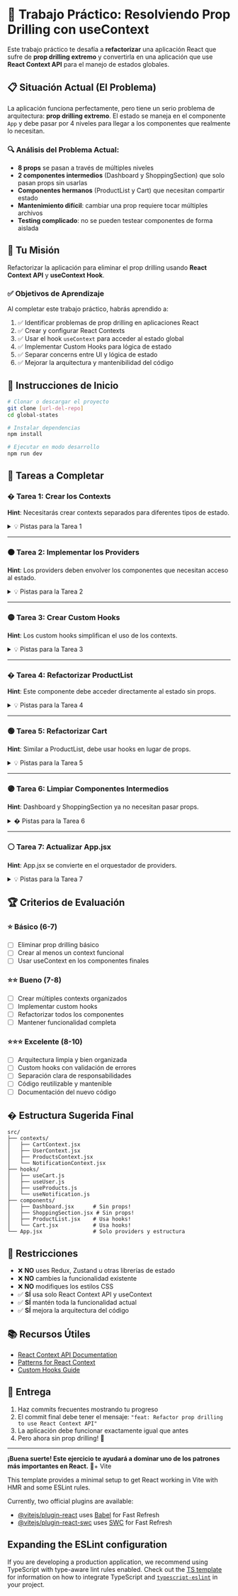 # 🎯 Trabajo Práctico: Resolviendo Prop Drilling con useContext

Este trabajo práctico te desafía a **refactorizar** una aplicación React que sufre de **prop drilling extremo** y convertirla en una aplicación que use **React Context API** para el manejo de estados globales.

## 📋 Situación Actual (El Problema)

La aplicación funciona perfectamente, pero tiene un serio problema de arquitectura: **prop drilling extremo**. El estado se maneja en el componente `App` y debe pasar por 4 niveles para llegar a los componentes que realmente lo necesitan.

### 🔍 Análisis del Problema Actual:

- **8 props** se pasan a través de múltiples niveles
- **2 componentes intermedios** (Dashboard y ShoppingSection) que solo pasan props sin usarlas
- **Componentes hermanos** (ProductList y Cart) que necesitan compartir estado
- **Mantenimiento difícil**: cambiar una prop requiere tocar múltiples archivos
- **Testing complicado**: no se pueden testear componentes de forma aislada

## 🎯 Tu Misión

Refactorizar la aplicación para eliminar el prop drilling usando **React Context API** y **useContext Hook**.

### ✅ Objetivos de Aprendizaje

Al completar este trabajo práctico, habrás aprendido a:

1. ✅ Identificar problemas de prop drilling en aplicaciones React
2. ✅ Crear y configurar React Contexts
3. ✅ Usar el hook `useContext` para acceder al estado global
4. ✅ Implementar Custom Hooks para lógica de estado
5. ✅ Separar concerns entre UI y lógica de estado
6. ✅ Mejorar la arquitectura y mantenibilidad del código

## 🚀 Instrucciones de Inicio

```bash
# Clonar o descargar el proyecto
git clone [url-del-repo]
cd global-states

# Instalar dependencias
npm install

# Ejecutar en modo desarrollo
npm run dev
```

## 📝 Tareas a Completar

### � Tarea 1: Crear los Contexts
**Hint**: Necesitarás crear contexts separados para diferentes tipos de estado.

<details>
<summary>💡 Pistas para la Tarea 1</summary>

- Crea un `CartContext` para el estado del carrito
- Crea un `UserContext` para el estado del usuario  
- Crea un `ProductsContext` para los productos disponibles
- Considera crear un `NotificationContext` para las notificaciones
- Usa `createContext()` de React
- No olvides exportar los contexts

</details>

---

### 🟠 Tarea 2: Implementar los Providers
**Hint**: Los providers deben envolver los componentes que necesitan acceso al estado.

<details>
<summary>💡 Pistas para la Tarea 2</summary>

- Crea componentes Provider para cada context
- Mueve la lógica de estado desde `App.jsx` a los providers
- Los providers deben contener tanto el estado como las funciones que lo modifican
- Considera la estructura: `<CartProvider><UserProvider><App /></UserProvider></CartProvider>`
- Usa el patrón `value={{ state, actions }}`

</details>

---

### 🟡 Tarea 3: Crear Custom Hooks
**Hint**: Los custom hooks simplifican el uso de los contexts.

<details>
<summary>💡 Pistas para la Tarea 3</summary>

- Crea `useCart()`, `useUser()`, `useProducts()`, etc.
- Los custom hooks deben usar `useContext()` internamente
- Agrega validación: lanza error si se usan fuera del Provider
- Ejemplo: `const { cartItems, addToCart } = useCart()`
- Esto hace el código más limpio y fácil de usar

</details>

---

### � Tarea 4: Refactorizar ProductList
**Hint**: Este componente debe acceder directamente al estado sin props.

<details>
<summary>💡 Pistas para la Tarea 4</summary>

- Elimina las props relacionadas con productos y carrito
- Usa `useProducts()` y `useCart()` directamente
- El componente ya no depende de props pasadas desde arriba
- Debería funcionar exactamente igual que antes

</details>

---

### 🟢 Tarea 5: Refactorizar Cart
**Hint**: Similar a ProductList, debe usar hooks en lugar de props.

<details>
<summary>💡 Pistas para la Tarea 5</summary>

- Elimina todas las props relacionadas con el carrito y usuario
- Usa `useCart()`, `useUser()`, y posiblemente `useNotification()`
- El componente se vuelve independiente de la jerarquía
- Mantén toda la funcionalidad existente

</details>

---

### 🟣 Tarea 6: Limpiar Componentes Intermedios
**Hint**: Dashboard y ShoppingSection ya no necesitan pasar props.

<details>
<summary>� Pistas para la Tarea 6</summary>

- Elimina todas las props de `Dashboard` y `ShoppingSection`
- Estos componentes pueden mostrar información usando los contexts directamente
- O simplemente enfocarse en la estructura y layout
- Mucho más simples y limpios

</details>

---

### ⚪ Tarea 7: Actualizar App.jsx
**Hint**: App.jsx se convierte en el orquestador de providers.

<details>
<summary>💡 Pistas para la Tarea 7</summary>

- Mueve toda la lógica de estado a los providers
- App.jsx solo debe contener la estructura JSX y los providers
- Posiblemente use algún context para notificaciones
- Mucho más limpio y enfocado

</details>

## 🏆 Criterios de Evaluación

### ⭐ Básico (6-7)
- [ ] Eliminar prop drilling básico
- [ ] Crear al menos un context funcional
- [ ] Usar useContext en los componentes finales

### ⭐⭐ Bueno (7-8)
- [ ] Crear múltiples contexts organizados
- [ ] Implementar custom hooks
- [ ] Refactorizar todos los componentes
- [ ] Mantener funcionalidad completa

### ⭐⭐⭐ Excelente (8-10)
- [ ] Arquitectura limpia y bien organizada
- [ ] Custom hooks con validación de errores
- [ ] Separación clara de responsabilidades
- [ ] Código reutilizable y mantenible
- [ ] Documentación del nuevo código

## � Estructura Sugerida Final

```
src/
├── contexts/
│   ├── CartContext.jsx
│   ├── UserContext.jsx
│   ├── ProductsContext.jsx
│   └── NotificationContext.jsx
├── hooks/
│   ├── useCart.js
│   ├── useUser.js
│   ├── useProducts.js
│   └── useNotification.js
├── components/
│   ├── Dashboard.jsx      # Sin props!
│   ├── ShoppingSection.jsx # Sin props!
│   ├── ProductList.jsx    # Usa hooks!
│   └── Cart.jsx           # Usa hooks!
└── App.jsx                # Solo providers y estructura
```

## 🚫 Restricciones

- ❌ **NO** uses Redux, Zustand u otras librerías de estado
- ❌ **NO** cambies la funcionalidad existente
- ❌ **NO** modifiques los estilos CSS
- ✅ **SÍ** usa solo React Context API y useContext
- ✅ **SÍ** mantén toda la funcionalidad actual
- ✅ **SÍ** mejora la arquitectura del código

## 📚 Recursos Útiles

- [React Context API Documentation](https://react.dev/reference/react/useContext)
- [Patterns for React Context](https://kentcdodds.com/blog/how-to-use-react-context-effectively)
- [Custom Hooks Guide](https://react.dev/learn/reusing-logic-with-custom-hooks)

## 🎉 Entrega

1. Haz commits frecuentes mostrando tu progreso
2. El commit final debe tener el mensaje: `"feat: Refactor prop drilling to use React Context API"`
3. La aplicación debe funcionar exactamente igual que antes
4. Pero ahora sin prop drilling! 🚀

---

**¡Buena suerte! Este ejercicio te ayudará a dominar uno de los patrones más importantes en React.** 💪+ Vite

This template provides a minimal setup to get React working in Vite with HMR and some ESLint rules.

Currently, two official plugins are available:

- [@vitejs/plugin-react](https://github.com/vitejs/vite-plugin-react/blob/main/packages/plugin-react) uses [Babel](https://babeljs.io/) for Fast Refresh
- [@vitejs/plugin-react-swc](https://github.com/vitejs/vite-plugin-react/blob/main/packages/plugin-react-swc) uses [SWC](https://swc.rs/) for Fast Refresh

## Expanding the ESLint configuration

If you are developing a production application, we recommend using TypeScript with type-aware lint rules enabled. Check out the [TS template](https://github.com/vitejs/vite/tree/main/packages/create-vite/template-react-ts) for information on how to integrate TypeScript and [`typescript-eslint`](https://typescript-eslint.io) in your project.
